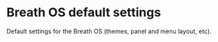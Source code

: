 # Breath OS default settings
Default settings for the Breath OS (themes, panel and menu layout, etc).

